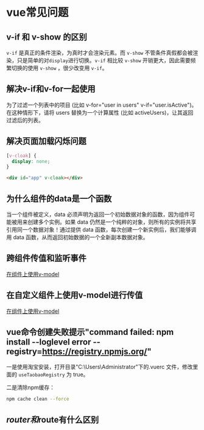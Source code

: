 # vue常见问题

## v-if 和 v-show 的区别

`v-if` 是真正的条件渲染，为真时才会渲染元素。而 `v-show` 不管条件真假都会被渲染，只是简单的对`display`进行切换。`v-if` 相比较 `v-show` 开销更大，因此需要频繁切换的使用 `v-show` ，很少改变用 `v-if`。

## 解决v-if和v-for一起使用

为了过滤一个列表中的项目 (比如 v-for="user in users" v-if="user.isActive")。在这种情形下，请将 users 替换为一个计算属性 (比如 activeUsers)，让其返回过滤后的列表。

## 解决页面加载闪烁问题

```css
[v-cloak] {
  display: none;
}
```
```html
<div id="app" v-cloak></div>
```

## 为什么组件的data是一个函数

当一个组件被定义，data 必须声明为返回一个初始数据对象的函数，因为组件可能被用来创建多个实例。如果 data 仍然是一个纯粹的对象，则所有的实例将共享引用同一个数据对象！通过提供 data 函数，每次创建一个新实例后，我们能够调用 data 函数，从而返回初始数据的一个全新副本数据对象。

## 跨组件传值和监听事件

[在组件上使用v-model](/vue/组件之间的通信.html)

## 在自定义组件上使用v-model进行传值

[在组件上使用v-model](/vue/在组件上使用v-model.html)

## vue命令创建失败提示"command failed: npm install --loglevel error --registry=https://registry.npmjs.org/"

一是使用淘宝安装，打开目录"C:\Users\Administrator"下的.vuerc 文件，修改里面的 `useTaobaoRegistry` 为 true。

二是清除npm缓存：
```sh
npm cache clean --force
```

## $router和$route有什么区别

